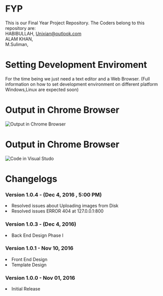 # FYP
This is our Final Year Project Repository.
The Coders belong to this repository are: <br/>
HABIBULLAH, Unixian@outlook.com  <br/>
ALAM KHAN,   <br/> 
M.Suliman,  <br/>
# Setting Development Enviroment
 For the time being we just need a text editor and a Web Browser.
 (Full information on how to set development environment on different platform Windows,Linux are expected soon)
# Output in Chrome Browser
![Output in Chrome Browser](http://funkyimg.com/i/2ktCG.png "Output in Chrome Browser")

# Output in Chrome Browser
![Code in Visual Studo ](http://funkyimg.com/i/2ktCU.png "Output in Chrome Browser")



# Changelogs
<h3> Version 1.0.4 -  (Dec 4, 2016 , 5:00 PM) </h3>
  <ui>
        <li> Resolved issues about Uploading images from Disk </li>
        <li> Resolved issues  ERROR 404 at  127.0.0.1:800 </li>
  </ui>

<h3> Version 1.0.3 -  (Dec 4, 2016) </h3>
  <ui>
        <li> Back End Design Phase I </li>
  </ui>

<h3> Version 1.0.1 - Nov 10, 2016 </h3>
  <ui>
        <li> Front End Design </li>
        <li> Template Design </li>    
  </ui>

<h3> Version 1.0.0 - Nov 01, 2016 </h3>
  <ui>
        <li> Initial Release </li>    
  </ui> 




